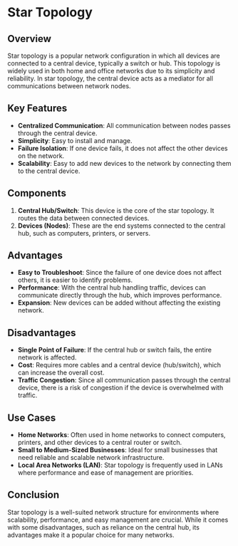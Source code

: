 # Star Topology

## Overview
Star topology is a popular network configuration in which all devices are connected to a central device, typically a switch or hub. This topology is widely used in both home and office networks due to its simplicity and reliability. In star topology, the central device acts as a mediator for all communications between network nodes.

## Key Features
- **Centralized Communication**: All communication between nodes passes through the central device.
- **Simplicity**: Easy to install and manage.
- **Failure Isolation**: If one device fails, it does not affect the other devices on the network.
- **Scalability**: Easy to add new devices to the network by connecting them to the central device.

## Components
1. **Central Hub/Switch**: This device is the core of the star topology. It routes the data between connected devices.
2. **Devices (Nodes)**: These are the end systems connected to the central hub, such as computers, printers, or servers.

## Advantages
- **Easy to Troubleshoot**: Since the failure of one device does not affect others, it is easier to identify problems.
- **Performance**: With the central hub handling traffic, devices can communicate directly through the hub, which improves performance.
- **Expansion**: New devices can be added without affecting the existing network.

## Disadvantages
- **Single Point of Failure**: If the central hub or switch fails, the entire network is affected.
- **Cost**: Requires more cables and a central device (hub/switch), which can increase the overall cost.
- **Traffic Congestion**: Since all communication passes through the central device, there is a risk of congestion if the device is overwhelmed with traffic.

## Use Cases
- **Home Networks**: Often used in home networks to connect computers, printers, and other devices to a central router or switch.
- **Small to Medium-Sized Businesses**: Ideal for small businesses that need reliable and scalable network infrastructure.
- **Local Area Networks (LAN)**: Star topology is frequently used in LANs where performance and ease of management are priorities.

## Conclusion
Star topology is a well-suited network structure for environments where scalability, performance, and easy management are crucial. While it comes with some disadvantages, such as reliance on the central hub, its advantages make it a popular choice for many networks.
